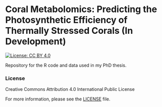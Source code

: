 
<!-- README.md is generated from README.Rmd. Please edit that file -->

# Coral Metabolomics: Predicting the Photosynthetic Efficiency of Thermally Stressed Corals (In Development)

<!-- badges: start -->

[![License: CC
BY 4.0](https://img.shields.io/badge/License-CC%20BY%204.0-lightgrey.svg)](https://creativecommons.org/licenses/by/4.0/)
<!-- badges: end -->

Repository for the R code and data used in my PhD thesis.

### License

Creative Commons Attribution 4.0 International Public License

For more information, please see the [LICENSE](LICENSE.md) file.
